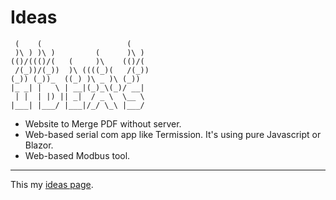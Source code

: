 # Ideas

```
 (    (                   (     
 )\ ) )\ )         (      )\ )  
(()/((()/(   (     )\    (()/(  
 /(_))/(_))  )\ ((((_)(   /(_)) 
(_)) (_))_  ((_) )\ _ )\ (_))   
|_ _| |   \ | __|(_)_\(_)/ __|  
 | |  | |) || _|  / _ \  \__ \  
|___| |___/ |___|/_/ \_\ |___/
```

- Website to Merge PDF without server.
- Web-based serial com app like Termission. It's using pure Javascript or Blazor.
- Web-based Modbus tool.

---

This my [ideas page](https://aboutideasnow.com/about).
